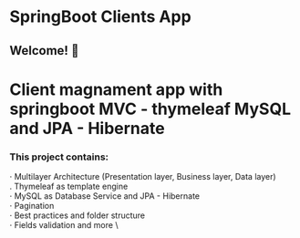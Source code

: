 # SpringBoot Clients App

## Welcome! 👋

# Client magnament app with springboot MVC - thymeleaf MySQL and JPA - Hibernate

### This project contains: 

⋅ Multilayer Architecture (Presentation layer, Business layer, Data layer)\
. Thymeleaf as template engine\
⋅ MySQL as Database Service and JPA - Hibernate \
⋅ Pagination \
⋅ Best practices and folder structure \
⋅ Fields validation and more \
